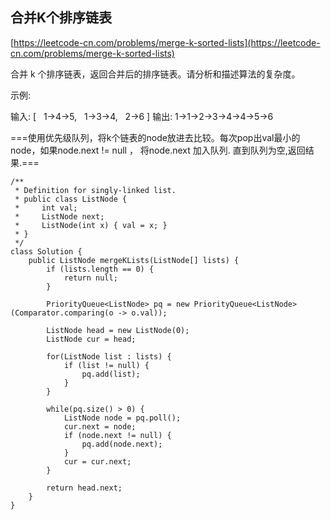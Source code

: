 ## 合并K个排序链表
[https://leetcode-cn.com/problems/merge-k-sorted-lists](https://leetcode-cn.com/problems/merge-k-sorted-lists)

合并 k 个排序链表，返回合并后的排序链表。请分析和描述算法的复杂度。

示例:

输入:
[
  1->4->5,
  1->3->4,
  2->6
]
输出: 1->1->2->3->4->4->5->6

===使用优先级队列，将k个链表的node放进去比较。每次pop出val最小的node，如果node.next != null ， 将node.next 加入队列. 直到队列为空,返回结果.===

```
/**
 * Definition for singly-linked list.
 * public class ListNode {
 *     int val;
 *     ListNode next;
 *     ListNode(int x) { val = x; }
 * }
 */
class Solution {
    public ListNode mergeKLists(ListNode[] lists) {
        if (lists.length == 0) {
            return null;
        }

        PriorityQueue<ListNode> pq = new PriorityQueue<ListNode>(Comparator.comparing(o -> o.val));

        ListNode head = new ListNode(0);
        ListNode cur = head;

        for(ListNode list : lists) {
            if (list != null) {
                pq.add(list);
            }
        }

        while(pq.size() > 0) {
            ListNode node = pq.poll();
            cur.next = node;
            if (node.next != null) {
                pq.add(node.next);
            }
            cur = cur.next;
        }

        return head.next;
    }
}
```
